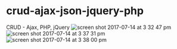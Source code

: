 # crud-ajax-json-jquery-php
CRUD - Ajax, PHP, jQuery
![screen shot 2017-07-14 at 3 32 47 pm](https://user-images.githubusercontent.com/19265196/28208158-0a0343e0-68aa-11e7-953c-dcf92d21130e.png)
![screen shot 2017-07-14 at 3 37 31 pm](https://user-images.githubusercontent.com/19265196/28208287-947a90aa-68aa-11e7-8dac-217705bf6a76.png)
![screen shot 2017-07-14 at 3 38 00 pm](https://user-images.githubusercontent.com/19265196/28208290-95467cec-68aa-11e7-8855-05ad8fc88988.png)
